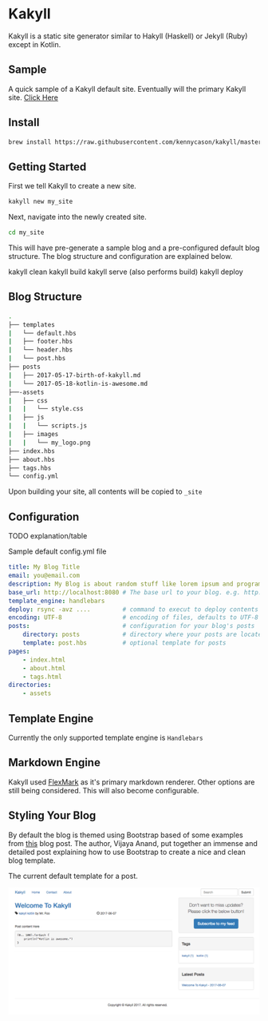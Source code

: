 # Kakyll

Kakyll is a static site generator similar to Hakyll (Haskell) or Jekyll (Ruby) except in Kotlin.


## Sample

A quick sample of a Kakyll default site. Eventually will the primary Kakyll site.
[Click Here](http://kakyll.com)

## Install

```bash
brew install https://raw.githubusercontent.com/kennycason/kakyll/master/script/brew/kakyll.rb
```

## Getting Started

First we tell Kakyll to create a new site.
```bash
kakyll new my_site
```

Next, navigate into the newly created site.
```bash
cd my_site
```
This will have pre-generate a sample blog and a pre-configured default blog structure. The blog structure and configuration are explained below.


kakyll clean
kakyll build
kakyll serve (also performs build)
kakyll deploy


## Blog Structure

```bash
.
├── templates
|   └── default.hbs
|   ├── footer.hbs
|   └── header.hbs
|   └── post.hbs
├── posts
|   ├── 2017-05-17-birth-of-kakyll.md
|   └── 2017-05-18-kotlin-is-awesome.md
├──-assets
|   ├── css
|   |   └── style.css
|   ├── js
|   |   └── scripts.js
|   ├── images
|   |   └── my_logo.png
├── index.hbs
├── about.hbs
├── tags.hbs
└── config.yml
```

Upon building your site, all contents will be copied to `_site`

## Configuration

TODO explanation/table


Sample default config.yml file
```yaml
title: My Blog Title
email: you@email.com
description: My Blog is about random stuff like lorem ipsum and programming. I hope you enjoy.
base_url: http://localhost:8080 # The base url to your blog. e.g. http://hakyll.com
template_engine: handlebars
deploy: rsync -avz ....         # command to execut to deploy contents in _site/*
encoding: UTF-8                 # encoding of files, defaults to UTF-8
posts:                          # configuration for your blog's posts
    directory: posts            # directory where your posts are located
    template: post.hbs          # optional template for posts
pages:
    - index.html
    - about.html
    - tags.html
directories:
    - assets
```

## Template Engine

Currently the only supported template engine is `Handlebars`

## Markdown Engine

Kakyll used [FlexMark](https://github.com/vsch/flexmark-java) as it's primary markdown renderer.
Other options are still being considered.
This will also become configurable.


## Styling Your Blog

By default the blog is themed using Bootstrap based of some examples from [this](http://prideparrot.com/blog/archive/2014/4/blog_template_using_twitter_bootstrap3_part1#creating-a-blog-template) blog post.
The author, Vijaya Anand, put together an immense and detailed post explaining how to use Bootstrap to create a nice and clean blog template.

The current default template for a post.

<img src="https://github.com/kennycason/kakyll/blob/master/screenshots/post_sample.png?raw=true"/>

